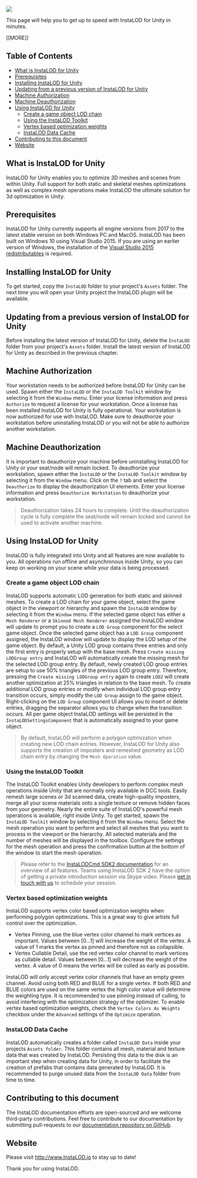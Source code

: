 <img src="http://files.InstaLOD.io/Web/1280x720_InstaLODUnityHeader.png">

This page will help you to get up to speed with InstaLOD for Unity in minutes.

[[MORE]]

## Table of Contents

<!-- MarkdownTOC depth=3 autoanchor=true autolink=true bracket='round' -->

- [What is InstaLOD for Unity](#what-is-instalod-for-unity)
- [Prerequisites](#prerequisites)
- [Installing InstaLOD for Unity](#installing-instalod-for-unity)
- [Updating from a previous version of InstaLOD for Unity](#updating-from-a-previous-version-of-instalod-for-unity)
- [Machine Authorization](#machine-authorization)
- [Machine Deauthorization](#machine-deauthorization)
- [Using InstaLOD for Unity](#using-instalod-for-unity)
	- [Create a game object LOD chain](#create-a-game-object-lod-chain)
	- [Using the InstaLOD Toolkit](#using-the-instalod-toolkit)
	- [Vertex based optimization weights](#vertex-based-optimization-weights)
	- [InstaLOD Data Cache](#instalod-data-cache)
- [Contributing to this document](#contributing-to-this-document)
- [Website](#website)

<!-- /MarkdownTOC -->

<a name="what-is-instalod-for-unity"></a>
## What is InstaLOD for Unity
InstaLOD for Unity enables you to optimize 3D meshes and scenes from within Unity. 
Full support for both static and skeletal meshes optimizations as well as complex mesh operations make InstaLOD the ultimate solution for 3d optimization in Unity.

<a name="prerequisites"></a>
## Prerequisites
InstaLOD for Unity currently supports all engine versions from 2017 to the latest stable version on both Windows PC and MacOS.
InstaLOD has been built on Windows 10 using Visual Studio 2015. If you are using an earlier version of Windows, the installation of the [Visual Studio 2015 redistributables](https://www.microsoft.com/en-us/download/details.aspx?id=48145) is required.

<a name="installing-instalod-for-unity"></a>
## Installing InstaLOD for Unity
To get started, copy the `InstaLOD` folder to your project's `Assets` folder.
The next time you will open your Unity project the InstaLOD plugin will be available.

<a name="updating-from-a-previous-version-of-instalod-for-unity"></a>
## Updating from a previous version of InstaLOD for Unity
Before installing the latest version of InstaLOD for Unity, delete the `InstaLOD` folder from your project's `Assets` folder. 
Install the latest version of InstaLOD for Unity as described in the previous chapter.

<a name="machine-authorization"></a>
## Machine Authorization
Your workstation needs to be authorized before InstaLOD for Unity can be used. 
Spawn either the `InstaLOD` or the `InstaLOD Toolkit` window by selecting it from the `Window` menu.
Enter your license information and press `Authorize` to request a license for your workstation. Once a license has been installed InstaLOD for Unity is fully operational. Your workstation is now authorized for use with InstaLOD. Make sure to deauthorize your workstation before uninstalling InstaLOD or you will not be able to authorize another workstation.

<a name="machine-deauthorization"></a>
## Machine Deauthorization
It is important to deauthorize your machine before uninstalling InstaLOD for Unity or your seat/node will remain locked.
To deauthorize your workstation, spawn either the `InstaLOD` or the `InstaLOD Toolkit` window by selecting it from the `Window` menu. 
Click on the `?` tab and select the `Deauthorize` to display the deauthorization UI elements.
Enter your license information and press `Deauthorize Workstation` to deauthorize your workstation.

> Deauthorization takes 24 hours to complete. Until the deauthorization cycle is fully complete the seat/node will remain locked and cannot be used to activate another machine.

<a name="using-instalod-for-unity"></a>
## Using InstaLOD for Unity
InstaLOD is fully integrated into Unity and all features are now available to you.
All operations run offline and asynchronous inside Unity, so you can keep on working on your scene while your data is being processed.

<a name="create-a-game-object-lod-chain"></a>
### Create a game object LOD chain 
InstaLOD supports automatic LOD generation for both static and skinned meshes. 
To create a LOD chain for your game object, select the game object in the viewport or hierarchy and spawn the `InstaLOD` window by selecting it from the `Window` menu.
If the selected game object has either a `Mesh Renderer` or a `Skinned Mesh Renderer` assigned the InstaLOD window will update to prompt you to create a `LOD Group` component for the select game object. Once the selected game object has a `LOD Group` component assigned, the InstaLOD window will update to display the LOD setup of the game object. By default, a Unity LOD group contains three entries and only the first entry is properly setup with the base mesh.
Press `Create missing LODGroup entry` and InstaLOD will automatically create the missing mesh for the selected LOD group entry.
By default, newly created LOD group entries are setup to use 50% triangles of the previous LOD group entry.
Therefore, pressing the `Create missing LODGroup entry` again to create `LOD2` will create another optimization at 25% triangles in relation to the base mesh. 
To create additional LOD group entries or modify when individual LOD group entry transition occurs, simply modify the `LOD Group` assign to the game object. 
Right-clicking on the `LOD Group` component UI allows you to insert or delete entries, dragging the separator allows you to change when the transition occurs.
All per game object InstaLOD settings will be persisted in the `InstaLODSettingsComponent` that is automatically assigned to your game object. 

> By default, InstaLOD will perform a polygon optimization when creating new LOD chain entries. 
> However, InstaLOD for Unity also supports the creation of imposters and remeshed geometry as LOD chain entry by changing the `Mesh Operation` value.

<a name="using-the-instalod-toolkit"></a>
### Using the InstaLOD Toolkit
The InstaLOD Toolkit enables Unity developers to perform complex mesh operations inside Unity that are normally only available in DCC tools.
Easily remesh large scenes or 3d scanned data, create high-quality imposters, merge all your scene materials onto a single texture or remove hidden faces from your geometry. Nearly the entire suite of InstaLOD's powerful mesh operations is available, right inside Unity.
To get started, spawn the `InstaLOD Toolkit` window by selecting it from the `Window` menu.
Select the mesh operation you want to perform and select all meshes that you want to process in the viewport or the hierarchy.
All selected materials and the number of meshes will be displayed in the toolbox.
Configure the settings for the mesh operation and press the confirmation button at the bottom of the window to start the mesh operation.

> Please refer to the [InstaLODCmd SDK2 documentation](http://www.InstaLOD.io/GettingStartedWithCmd) for an overview of all features.
> Teams using InstaLOD SDK 2 have the option of getting a private introduction session via Skype video. Please [get in touch with us](http://www.instalod.io/Contact) to schedule your session.

<a name="vertex-based-optimization-weights"></a>
### Vertex based optimization weights
InstaLOD supports vertex color based optimization weights when performing polygon optimizations. 
This is a great way to give artists full control over the optimization.

  - Vertex Pinning, use the blue vertex color channel to mark vertices as important. Values between [0...1] will increase the weight of the vertex. A value of 1 marks the vertex as pinned and therefore not as collapsible.
  - Vertex Cullable Detail, use the red vertex color channel to mark vertices as cullable detail. Values between [0...1] will decrease the weight of the vertex. A value of 0 means the vertex will be culled as early as possible.

InstaLOD will only accept vertex color channels that have an empty green channel.
Avoid using both RED and BLUE for a single vertex. If both RED and BLUE colors are used on the same vertex the high color value will determine the weighting type. It is recommended to use pinning instead of culling, to avoid interfering with the optimization strategy of the optimizer.
To enable vertex based optimization weights, check the `Vertex Colors As Weights` checkbox under the `Advanced` settings of the `Optimize` operation.

<a name="instalod-data-cache"></a>
### InstaLOD Data Cache
InstaLOD automatically creates a folder called `InstaLOD Data` inside your projects `Assets folder`. 
This folder contains all mesh, material and texture data that was created by InstaLOD.
Persisting this data to the disk is an important step when creating data for Unity, in order to facilitate the creation of prefabs that contains data generated by InstaLOD. It is recommended to purge unused data from the `InstaLOD Data` folder from time to time.

<a name="contributing-to-this-document"></a>
## Contributing to this document
The InstaLOD documentation efforts are open-sourced and we welcome third-party contributions. 
Feel free to contribute to our documentation by submitting pull-requests to our [documentation repository on GitHub](https://github.com/InstaLOD/Documentation).

<a name="website"></a>
## Website

Please visit http://www.InstaLOD.io to stay up to date!

Thank you for using InstaLOD.
